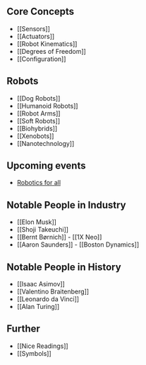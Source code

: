 ## Core Concepts
- [[Sensors]]
- [[Actuators]]
- [[Robot Kinematics]]
- [[Degrees of Freedom]]
- [[Configuration]]

## Robots
- [[Dog Robots]]
- [[Humanoid Robots]]
- [[Robot Arms]]
- [[Soft Robots]]
- [[Biohybrids]]
- [[Xenobots]]
- [[Nanotechnology]]

## Upcoming events
- [Robotics for all](https://www.roboticsforall.net/)

## Notable People in Industry
- [[Elon Musk]]
- [[Shoji Takeuchi]]
- [[Bernt Børnich]] - [[1X Neo]]
- [[Aaron Saunders]] - [[Boston Dynamics]]

## Notable People in History
- [[Isaac Asimov]]
- [[Valentino Braitenberg]]
- [[Leonardo da Vinci]]
- [[Alan Turing]]

## Further
- [[Nice Readings]]
- [[Symbols]]
